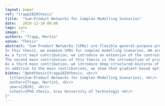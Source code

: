 ```yaml
---
layout: paper
ref: "trapp2020thesis"
title:  "Sum-Product Networks for Complex Modelling Scenarios"
date:   2020-12-10 00:00
tags: spns
image: ""
authors: "Trapp, Martin"
venue: "Thesis"
abstract: "Sum-Product Networks (SPNs) are flexible general-purpose probabilistic models that have received increasing attention due to their attractive inference properties. Even though there exists a large body of work on parameter and structure learning in SPNs, many of the existing approaches focus on rather simple modelling scenarios. For example, in the case of discriminative parameter learning, the labelled training examples are assumed to be abundant, and we generally consider SPNs to be defined only over a finite set of random variables. Moreover, most approaches to construct SPNs in a data-agnostic way rely on heuristic and ad-hoc strategies rather than proposing a principled solution.
In this thesis, we examine SPNs for complex modelling scenarios. We are particularly interested in: i) principled semi-supervised parameter learning in SPNs, which guarantees that the learner cannot deteriorate in performance when adding additional unlabelled data, ii) principled structure learning in SPNs that is mathematically sound, protects us from overfitting and enables learning under missing data, and iii) extending the framework of SPNs to model possibly infinitely many random variables, and thus, establishing SPNs as a stochastic process model.
As a first main contribution, we introduce an extension of the contrastive pessimistic likelihood for safe semi-supervised parameter learning in SPNs. Our approach is the first semi- supervised learning technique for SPNs, and often obtains a performance that is similar to an SPN trained on a fully labelled datasets. We first derive an objective for generative learning and later extend the approach to discriminative parameter learning. Lastly, we show empirical evidence that safe semi-supervised SPNs perform favourably compared to existing semi-supervised techniques on various classification tasks.
The second main contribution of this thesis is the introduction of principled structure learning in SPNs. While there exists a large body of work on structure learning, none of the approaches asks either of the two essential questions: “What is a good structure?” or “What is a principle to derive a good structure?”. We aim to change this practice and introduce a sound, Bayesian formulation for joint parameter and structure learning in SPNs. Our experiments show that this principled approach competes well with the prior art and that we gain several benefits, such as automatic protection against overfitting, robustness under missing data and a natural extension to nonparametric formulations.
As a third main contribution, we introduce deep structured mixtures of Gaussian processes, which combine tractable inference in SPNs with exact posterior inference in Gaussian processes. Our approach directly extends SPNs to the stochastic process case by equipping SPNs with Gaussian measures, which correspond to Gaussian processes, as leaves. We show that the resulting model allows a natural interpretation as exact Bayesian model averaging over a rich collection of naive-local expert models. In a series of experiments, we show that the proposed technique outperforms existing expert-based approaches and provides low approximation errors when used as an approximation to a Gaussian process.
In addition to the main contributions, we show that gradient-based optimisation in overparameterised SPNs results in intrinsic acceleration effects, which depend directly on the depth of the network. Furthermore, we introduce two formulations for nonparametric SPNs and discuss their advantages and limitations."
bibtex: "@phdthesis{trapp2020thesis, <br/>
  title={Sum-Product Networks for Complex Modelling Scenarios}, <br/>
  author={Trapp, Martin}, <br/>
  year={2020}, <br/>
  school={PhD thesis, Graz University of Technology} <br/>
}"
---
```

